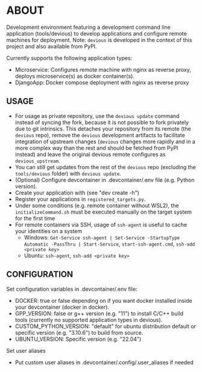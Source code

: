 # ABOUT

Development environment featuring a development command line application (tools/devious) to develop applications and configure remote machines for deployment.
Note: `devious` is developed in the context of this project and also available from PyPI.

Currently supports the following application types:

-   Microservice: Configures remote machine with nginx as reverse proxy, deploys microservice(s) as docker container(s).
-   DjangoApp: Docker compose deployment with nginx as reverse proxy

## USAGE

-   For usage as private repository, use the `devious update` command instead of syncing the fork, because it is not possible to fork privately due to git intrinsics.
    This detaches your repository from its remote (the `devious` repo), remove the `devious` development artifacts to facilitate integration of upstream changes (`devious` changes more rapidly and in a more complex way than the rest and should be fetched from PyPI instead) and leave the original devious remote configures as `devious_upstream`.
-   You can still get updates from the rest of the `devious` repo (excluding the `tools/devious` folder) with `devious update`.
-   (Optional) Configure devcontainer in .devcontainer/.env file (e.g. Python version).
-   Create your application with (see "dev create -h")
-   Register your applications in `registered_targets.py`.
-   Under some conditions (e.g. remote container without WSL2), the `initializeCommand.sh` must be executed manually on the target system for the first time
-   For remote containers via SSH, usage of `ssh-agent` is useful to cache your identities on a system
    -   Windows: `Get-Service ssh-agent | Set-Service -StartupType Automatic -PassThru | Start-Service`, `start-ssh-agent.cmd`, `ssh-add <private key>`
    -   Ubuntu: `ssh-agent`, `ssh-add <private key>`

## CONFIGURATION

Set configuration variables in .devcontainer/.env file:

-   DOCKER: true or false depending on if you want docker installed inside your devcontainer (docker in docker).
-   GPP_VERSION: false or g++ version (e.g. "11") to install C/C++ build tools (currently no supported application types in devious).
-   CUSTOM_PYTHON_VERSION: "default" for ubuntu distribution default or specific version (e.g. "3.10.6") to build from source.
-   UBUNTU_VERSION: Specific version (e.g. "22.04")

Set user aliases

-   Put custom user aliases in .devcontainer/.config/.user_aliases if needed
